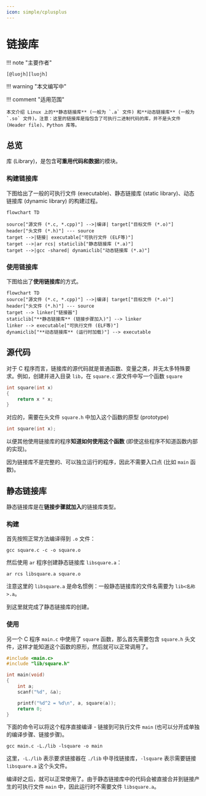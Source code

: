 ```yaml
---
icon: simple/cplusplus
---
```


# 链接库

!!! note "主要作者"

    [@luojh][luojh]

!!! warning "本文编写中"

!!! comment "适用范围"

    本文介绍 Linux 上的**静态链接库** (一般为 `.a` 文件) 和**动态链接库** (一般为 `.so` 文件)。注意：这里的链接库是指包含了可执行二进制代码的库，并不是头文件 (Header file)、Python 库等。

## 总览

库 (Library)，是包含**可重用代码和数据**的模块。

### 构建链接库

下图给出了一般的可执行文件 (executable)、静态链接库 (static library)、动态链接库 (dynamic library) 的构建过程。

```mermaid
flowchart TD

source["源文件 (*.c, *.cpp)"] -->|编译| target["目标文件 (*.o)"]
header["头文件 (*.h)"] --- source
target -->|链接| executable["可执行文件 (ELF等)"]
target -->|ar rcs| staticlib["静态链接库 (*.a)"]
target -->|gcc -shared| dynamiclib["动态链接库 (*.a)"]
```

### 使用链接库

下图给出了**使用链接库**的方式。

```mermaid
flowchart TD
source["源文件 (*.c, *.cpp)"] -->|编译| target["目标文件 (*.o)"]
header["头文件 (*.h)"] --- source
target --> linker["链接器"]
staticlib["**静态链接库** (链接步骤加入)"] --> linker
linker --> executable["可执行文件 (ELF等)"]
dynamiclib["**动态链接库** (运行时加载)"] --> executable
```

## 源代码

对于 C 程序而言，链接库的源代码就是普通函数、变量之类，并无太多特殊要求。例如，创建并进入目录 `lib`，在 `square.c` 源文件中写一个函数 `square`

```c
int square(int x)
{
    return x * x;
}
```

对应的，需要在头文件 `square.h` 中加入这个函数的原型 (prototype)

```c
int square(int x);
```

以便其他使用链接库的程序**知道如何使用这个函数** (即使这些程序不知道函数内部的实现)。

因为链接库不是完整的、可以独立运行的程序，因此不需要入口点 (比如 `main` 函数)。

## 静态链接库

静态链接库是在**链接步骤就加入**的链接库类型。

### 构建

首先按照正常方法编译得到 `.o` 文件：

```shell
gcc square.c -c -o square.o
```

然后使用 `ar` 程序创建静态链接库 `libsquare.a`：

```shell
ar rcs libsquare.a square.o
```

注意这里的 `libsquare.a` 是命名惯例：一般静态链接库的文件名需要为 `lib<名称>.a`。

到这里就完成了静态链接库的创建。

### 使用

另一个 C 程序 `main.c` 中使用了 `square` 函数，那么首先需要包含 `square.h` 头文件，这样才能知道这个函数的原形，然后就可以正常调用了。

```c
#include <main.c>
#include "lib/square.h"

int main(void)
{
    int a;
    scanf("%d", &a);

    printf("%d^2 = %d\n", a, square(a));
    return 0;
}
```

下面的命令可以将这个程序直接编译 - 链接到可执行文件 `main` (也可以分开成单独的编译步骤、链接步骤)。

```shell
gcc main.c -L./lib -lsquare -o main
```

这里，`-L./lib` 表示要求链接器在 `./lib` 中寻找链接库，`-lsquare` 表示需要链接 `libsquare.a` 这个头文件。

编译好之后，就可以正常使用了。由于静态链接库中的代码会被直接合并到链接产生的可执行文件 `main` 中，因此运行时不需要文件 `libsquare.a`。
